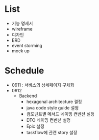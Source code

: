 # List

- 기능 명세서
- wireframe
- 디자인
- ERD
- event storming
- mock up

# Schedule
- 0911 : 서비스의 상세페이지 구체화
- 0912
    - Backend
        - hexagonal architecture 결정
        - java code style guide 설정
        - 컴포넌트별 메서드 네이밍 컨벤션 설정
        - DTO 네이밍 컨벤션 설정
        - Epic 설정
        - taskflow에 관련 story 설정